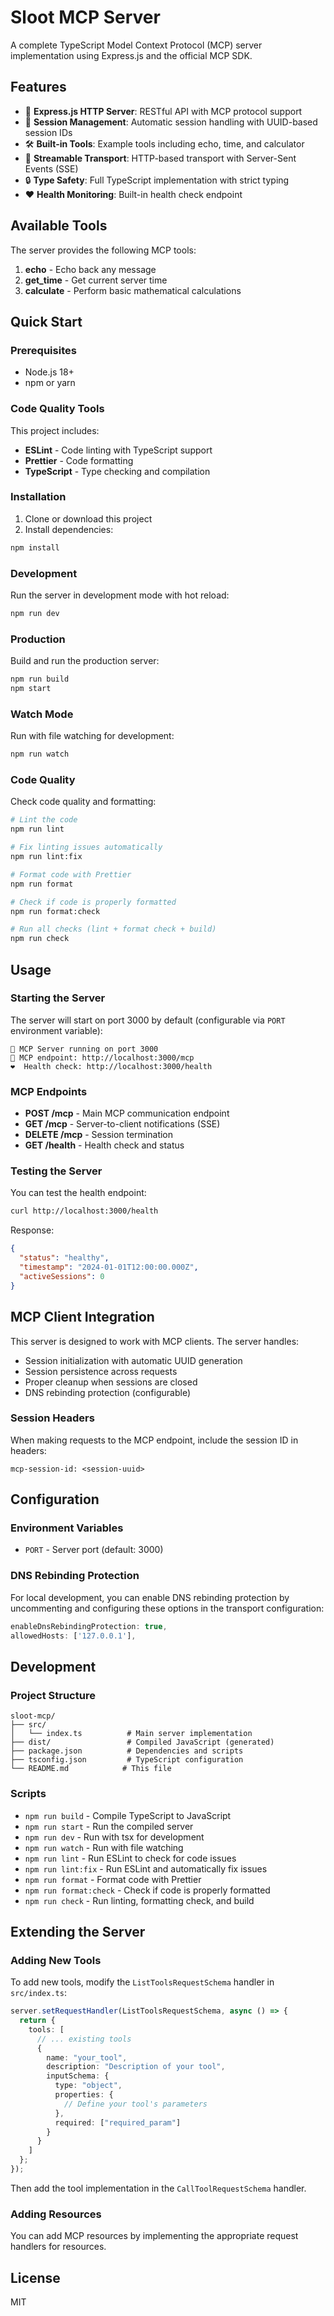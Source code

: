 # Sloot MCP Server

A complete TypeScript Model Context Protocol (MCP) server implementation using Express.js and the official MCP SDK.

## Features

- 🚀 **Express.js HTTP Server**: RESTful API with MCP protocol support
- 🔧 **Session Management**: Automatic session handling with UUID-based session IDs
- 🛠️ **Built-in Tools**: Example tools including echo, time, and calculator
- 📡 **Streamable Transport**: HTTP-based transport with Server-Sent Events (SSE)
- 🔒 **Type Safety**: Full TypeScript implementation with strict typing
- ❤️ **Health Monitoring**: Built-in health check endpoint

## Available Tools

The server provides the following MCP tools:

1. **echo** - Echo back any message
2. **get_time** - Get current server time
3. **calculate** - Perform basic mathematical calculations

## Quick Start

### Prerequisites

- Node.js 18+ 
- npm or yarn

### Code Quality Tools

This project includes:
- **ESLint** - Code linting with TypeScript support
- **Prettier** - Code formatting
- **TypeScript** - Type checking and compilation

### Installation

1. Clone or download this project
2. Install dependencies:

```bash
npm install
```

### Development

Run the server in development mode with hot reload:

```bash
npm run dev
```

### Production

Build and run the production server:

```bash
npm run build
npm start
```

### Watch Mode

Run with file watching for development:

```bash
npm run watch
```

### Code Quality

Check code quality and formatting:

```bash
# Lint the code
npm run lint

# Fix linting issues automatically
npm run lint:fix

# Format code with Prettier
npm run format

# Check if code is properly formatted
npm run format:check

# Run all checks (lint + format check + build)
npm run check
```

## Usage

### Starting the Server

The server will start on port 3000 by default (configurable via `PORT` environment variable):

```
🚀 MCP Server running on port 3000
📡 MCP endpoint: http://localhost:3000/mcp
❤️  Health check: http://localhost:3000/health
```

### MCP Endpoints

- **POST /mcp** - Main MCP communication endpoint
- **GET /mcp** - Server-to-client notifications (SSE)
- **DELETE /mcp** - Session termination
- **GET /health** - Health check and status

### Testing the Server

You can test the health endpoint:

```bash
curl http://localhost:3000/health
```

Response:
```json
{
  "status": "healthy",
  "timestamp": "2024-01-01T12:00:00.000Z",
  "activeSessions": 0
}
```

## MCP Client Integration

This server is designed to work with MCP clients. The server handles:

- Session initialization with automatic UUID generation
- Session persistence across requests
- Proper cleanup when sessions are closed
- DNS rebinding protection (configurable)

### Session Headers

When making requests to the MCP endpoint, include the session ID in headers:

```
mcp-session-id: <session-uuid>
```

## Configuration

### Environment Variables

- `PORT` - Server port (default: 3000)

### DNS Rebinding Protection

For local development, you can enable DNS rebinding protection by uncommenting and configuring these options in the transport configuration:

```typescript
enableDnsRebindingProtection: true,
allowedHosts: ['127.0.0.1'],
```

## Development

### Project Structure

```
sloot-mcp/
├── src/
│   └── index.ts          # Main server implementation
├── dist/                 # Compiled JavaScript (generated)
├── package.json          # Dependencies and scripts
├── tsconfig.json         # TypeScript configuration
└── README.md            # This file
```

### Scripts

- `npm run build` - Compile TypeScript to JavaScript
- `npm run start` - Run the compiled server
- `npm run dev` - Run with tsx for development
- `npm run watch` - Run with file watching
- `npm run lint` - Run ESLint to check for code issues
- `npm run lint:fix` - Run ESLint and automatically fix issues
- `npm run format` - Format code with Prettier
- `npm run format:check` - Check if code is properly formatted
- `npm run check` - Run linting, formatting check, and build

## Extending the Server

### Adding New Tools

To add new tools, modify the `ListToolsRequestSchema` handler in `src/index.ts`:

```typescript
server.setRequestHandler(ListToolsRequestSchema, async () => {
  return {
    tools: [
      // ... existing tools
      {
        name: "your_tool",
        description: "Description of your tool",
        inputSchema: {
          type: "object",
          properties: {
            // Define your tool's parameters
          },
          required: ["required_param"]
        }
      }
    ]
  };
});
```

Then add the tool implementation in the `CallToolRequestSchema` handler.

### Adding Resources

You can add MCP resources by implementing the appropriate request handlers for resources.

## License

MIT
